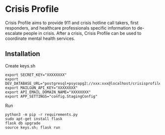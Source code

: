 # Crisis Profile

Crisis Profile aims to provide 911 and crisis hotline call takers, first responders, and healthcare professionals specific information to de-escalate people in crisis. After a crisis, Crisis Profile can be used to coordinate mental health services.

## Installation

Create keys.sh

```
export SECRET_KEY="XXXXXXXX" 
export DEV_DATABASE_URL="postgresql+psycopg2://xxx:xxx@localhost/crisisprofile"
export MAILGUN_API_KEY="XXXXXXXX"
export API_EMAIL_DOMAIN_NAME="XXXXXXXX"
export APP_SETTINGS="config.StagingConfig"
```

Run

```
python3 -m pip -r requirements.py
sudo apt-get install flask
flask db upgrade
source keys.sh; flask run
```


